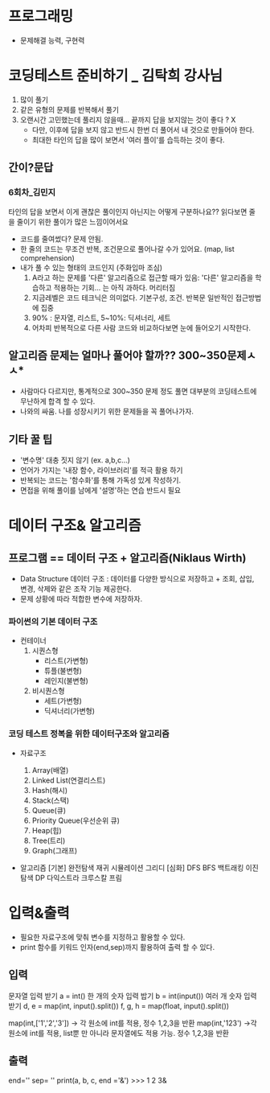 # 프로그래밍
- 문제해결 능력, 구현력

# 코딩테스트 준비하기 _ 김탁희 강사님
1. 많이 풀기
2. 같은 유형의 문제를 반복해서 풀기
3. 오랜시간 고민했는데 풀리지 않을때... 끝까지 답을 보지않는 것이 좋다 ? X
    - 다만, 이후에 답을 보지 않고 반드시 한번 더 풀어서 내 것으로 만들어야 한다.
    - 최대한 타인의 답을 많이 보면서 '여러 플이'를 습득하는 것이 좋다.
## 간이?문답
### 6회차_김민지
​타인의 답을 보면서 이게 괜찮은 풀이인지 아닌지는 어떻게 구분하나요?? 읽다보면 줄을 줄이기 위한 풀이가 많은 느낌이어서요
 - 코드를 줄여썼다? 문제 안됨.
 - 한 줄의 코드는 무조건 반복, 조건문으로 풀어나갈 수가 있어요. (map, list comprehension)
 - 내가 풀 수 있는 형태의 코드인지 (주화입마 조심)
    1. A라고 하는 문제를 '다른' 알고리즘으로 접근할 때가 있음: '다른' 알고리즘을 학습하고 적용하는 기회... 는 아직 과하다. 머리터짐
    2. 지금레벨은 코드 테크닉은 의미없다. 기본구성, 조건. 반복문 일반적인 접근방법에 집중
    3. 90% : 문자열, 리스트,  5~10%: 딕셔너리, 세트
    4. 어차피 반복적으로 다른 사람 코드와 비교하다보면 눈에 들어오기 시작한다.

## 알고리즘 문제는 얼마나 풀어야 할까?? 300~350문제ㅅ ㅅ*
- 사람마다 다르지만, 통계적으로 300~350 문제 정도 풀면 대부분의 코딩테스트에 무난하게 합격 할 수 있다.
- 나와의 싸움. 나를 성장시키기 위한 문제들을 꼭 풀어나가자.

## 기타 꿀 팁
- '변수명' 대충 짓지 않기 (ex. a,b,c...)
- 언어가 가지는 '내장 함수, 라이브러리'를 적극 활용 하기
- 반복되는 코드는 '함수화'를 통해 가독성 있게 작성하기.
- 면접을 위해 풀이를 남에게 '설명'하는 연습 반드시 필요

# 데이터 구조& 알고리즘
## 프로그램 == 데이터 구조 + 알고리즘(Niklaus Wirth)
- Data Structure 데이터 구조 : 데이터를 다양한 방식으로 저장하고 + 조회, 삽입, 변경, 삭제와 같은 조작 기능 제공한다.
- 문제 상황에 따라 적합한 변수에 저장하자.

### 파이썬의 기본 데이터 구조
- 컨테이너
    1. 시퀀스형
        - 리스트(가변형)
        - 튜플(불변형)
        - 레인지(불변형)
    2. 비시퀀스형
        - 세트(가변형)
        - 딕셔너리(가변형)

### 코딩 테스트 정복을 위한 데이터구조와 알고리즘
- 자료구조
    1. Array(배열)
    2. Linked List(연결리스트)
    3. Hash(해시)
    4. Stack(스택)
    5. Queue(큐)
    6. Priority Queue(우선순위 큐)
    7. Heap(힙)
    8. Tree(트리)
    9. Graph(그래프)

- 알고리즘
    [기본]
    완전탐색
    재귀
    시뮬레이션
    그리디
    [심화]
    DFS
    BFS
    백트래킹
    이진탐색
    DP
    다익스트라
    크루스칼
    프림

# 입력&출력
- 필요한 자료구조에 맞춰 변수를 지정하고 활용할 수 있다.
- print 함수를 키워드 인자(end,sep)까지 활용하여 출력 할 수 있다.

## 입력
문자열 입력 받기
a = int()
한 개의 숫자 입력 밥기
b = int(input())
여러 개 숫자 입력 받기
d, e = map(int, input().split())
f, g, h = map(float, input().split())

map(int,['1','2','3']) -> 각 원소에 int를 적용, 정수 1,2,3을 반환
map(int,'123') ->각 원소에 int를 적용, list뿐 만 아니라 문자열에도 적용 가능. 정수 1,2,3을 반환

## 출력
end='' sep= ''
print(a, b, c, end ='&') >>> 1 2 3&